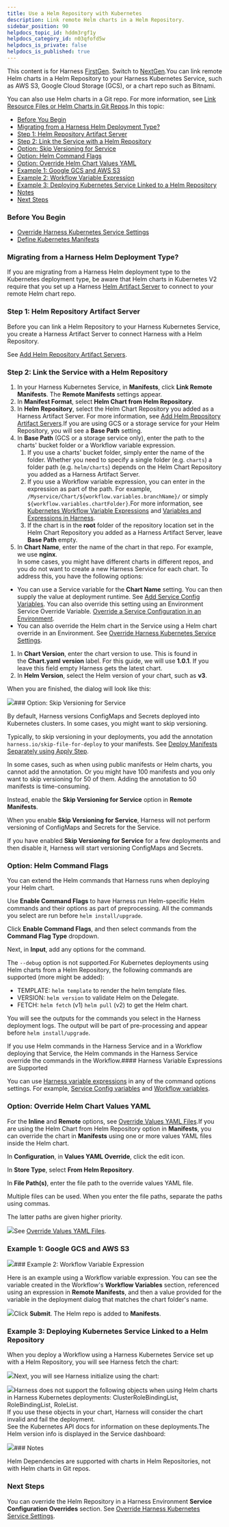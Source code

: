 ```yaml
---
title: Use a Helm Repository with Kubernetes
description: Link remote Helm charts in a Helm Repository.
sidebar_position: 90
helpdocs_topic_id: hddm3rgf1y
helpdocs_category_id: n03qfofd5w
helpdocs_is_private: false
helpdocs_is_published: true
---
```


This content is for Harness [FirstGen](/article/1fjmm4by22). Switch to [NextGen](/article/cifa2yb19a).You can link remote Helm charts in a Helm Repository to your Harness Kubernetes Service, such as AWS S3, Google Cloud Storage (GCS), or a chart repo such as Bitnami.

You can also use Helm charts in a Git repo. For more information, see [Link Resource Files or Helm Charts in Git Repos](/article/yjkkwi56hl-link-resource-files-or-helm-charts-in-git-repos).In this topic:

* [Before You Begin](#before_you_begin)
* [Migrating from a Harness Helm Deployment Type?](#migrating_from_a_harness_helm_deployment_type)
* [Step 1: Helm Repository Artifact Server](#step_1_helm_repository_artifact_server)
* [Step 2: Link the Service with a Helm Repository](#step_2_link_the_service_with_a_helm_repository)
* [Option: Skip Versioning for Service](#option_skip_versioning_for_service)
* [Option: Helm Command Flags](#option_helm_command_flags)
* [Option: Override Helm Chart Values YAML](https://docs.harness.io/article/hddm3rgf1y-use-a-helm-repository-with-kubernetes#option_override_helm_chart_values_yaml)
* [Example 1: Google GCS and AWS S3](#example_1_google_gcs_and_aws_s3)
* [Example 2: Workflow Variable Expression](#example_2_workflow_variable_expression)
* [Example 3: Deploying Kubernetes Service Linked to a Helm Repository](#example_3_deploying_kubernetes_service_linked_to_a_helm_repository)
* [Notes](#notes)
* [Next Steps](#next_steps)

### Before You Begin

* [Override Harness Kubernetes Service Settings](/article/ycacqs7tlx-override-harness-kubernetes-service-settings)
* [Define Kubernetes Manifests](/article/2j2vi5oxrq-define-kubernetes-manifests)

### Migrating from a Harness Helm Deployment Type?

If you are migrating from a Harness Helm deployment type to the Kubernetes deployment type, be aware that Helm charts in Kubernetes V2 require that you set up a Harness [Helm Artifact Server](/article/7dghbx1dbl-configuring-artifact-server) to connect to your remote Helm chart repo.

### Step 1: Helm Repository Artifact Server

Before you can link a Helm Repository to your Harness Kubernetes Service, you create a Harness Artifact Server to connect Harness with a Helm Repository.

See [Add Helm Repository Artifact Servers](/article/0hrzb1zkog-add-helm-repository-servers).

### Step 2: Link the Service with a Helm Repository

1. In your Harness Kubernetes Service, in **Manifests**, click **Link Remote Manifests**. The **Remote Manifests** settings appear.
2. In **Manifest Format**, select **Helm Chart from Helm Repository**.
3. In **Helm Repository**, select the Helm Chart Repository you added as a Harness Artifact Server. For more information, see [Add Helm Repository Artifact Servers](/article/0hrzb1zkog-add-helm-repository-servers).If you are using GCS or a storage service for your Helm Repository, you will see a **Base Path** setting.
4. In **Base Path** (GCS or a storage service only), enter the path to the charts' bucket folder or a Workflow variable expression.
	1. If you use a charts' bucket folder, simply enter the name of the folder. Whether you need to specify a single folder (e.g. `charts`) a folder path (e.g. `helm/charts`) depends on the Helm Chart Repository you added as a Harness Artifact Server.
	2. If you use a Workflow variable expression, you can enter in the expression as part of the path. For example, `/Myservice/Chart/${workflow.variables.branchName}/` or simply `${workflow.variables.chartFolder}`.For more information, see [Kubernetes Workflow Variable Expressions](/article/7bpdtvhq92-workflow-variables-expressions) and [Variables and Expressions in Harness](/article/9dvxcegm90-variables).
	1. If the chart is in the **root** folder of the repository location set in the Helm Chart Repository you added as a Harness Artifact Server, leave **Base Path** empty.
5. In **Chart Name**, enter the name of the chart in that repo. For example, we use **nginx**.  
In some cases, you might have different charts in different repos, and you do not want to create a new Harness Service for each chart. To address this, you have the following options:
* You can use a Service variable for the **Chart Name** setting. You can then supply the value at deployment runtime. See [Add Service Config Variables](/article/q78p7rpx9u-add-service-level-config-variables). You can also override this setting using an Environment Service Override Variable. [Override a Service Configuration in an Environment](/article/4m2kst307m-override-service-files-and-variables-in-environments).
* You can also override the Helm chart in the Service using a Helm chart override in an Environment. See [Override Harness Kubernetes Service Settings](/article/ycacqs7tlx-override-harness-kubernetes-service-settings).
1. In **Chart Version**, enter the chart version to use. This is found in the **Chart.yaml** **version** label. For this guide, we will use **1.0.1**. If you leave this field empty Harness gets the latest chart.
2. In **Helm Version**, select the Helm version of your chart, such as **v3**.

When you are finished, the dialog will look like this:

![](./static/use-a-helm-repository-with-kubernetes-153.png)### Option: Skip Versioning for Service

By default, Harness versions ConfigMaps and Secrets deployed into Kubernetes clusters. In some cases, you might want to skip versioning.

Typically, to skip versioning in your deployments, you add the annotation `harness.io/skip-file-for-deploy` to your manifests. See [Deploy Manifests Separately using Apply Step](/article/4vjgmjcj6z-deploy-manifests-separately-using-apply-step).

In some cases, such as when using public manifests or Helm charts, you cannot add the annotation. Or you might have 100 manifests and you only want to skip versioning for 50 of them. Adding the annotation to 50 manifests is time-consuming.

Instead, enable the **Skip Versioning for Service** option in **Remote Manifests**.

When you enable **Skip Versioning for Service**, Harness will not perform versioning of ConfigMaps and Secrets for the Service.

If you have enabled **Skip Versioning for Service** for a few deployments and then disable it, Harness will start versioning ConfigMaps and Secrets.

### Option: Helm Command Flags

You can extend the Helm commands that Harness runs when deploying your Helm chart.

Use **Enable Command Flags** to have Harness run Helm-specific Helm commands and their options as part of preprocessing. All the commands you select are run before `helm install/upgrade`.

Click **Enable Command Flags**, and then select commands from the **Command Flag Type** dropdown.

Next, in **Input**, add any options for the command.

The `--debug` option is not supported.For Kubernetes deployments using Helm charts from a Helm Repository, the following commands are supported (more might be added):

* TEMPLATE: `helm template` to render the helm template files.
* VERSION: `helm version` to validate Helm on the Delegate.
* FETCH: `helm fetch` (v1) `helm pull` (v2) to get the Helm chart.

You will see the outputs for the commands you select in the Harness deployment logs. The output will be part of pre-processing and appear before `helm install/upgrade`.

If you use Helm commands in the Harness Service and in a Workflow deploying that Service, the Helm commands in the Harness Service override the commands in the Workflow.#### Harness Variable Expressions are Supported

You can use [Harness variable expressions](/article/9dvxcegm90-variables) in any of the command options settings. For example, [Service Config variables](/article/q78p7rpx9u-add-service-level-config-variables) and [Workflow variables](/article/766iheu1bk-add-workflow-variables-new-template).

### Option: Override Helm Chart Values YAML

For the **Inline** and **Remote** options, see [Override Values YAML Files](/article/p453sikbqt-override-values-yaml-files).If you are using the Helm Chart from Helm Repository option in **Manifests**, you can override the chart in **Manifests** using one or more values YAML files inside the Helm chart.

In **Configuration**, in **Values YAML Override**, click the edit icon.

In **Store Type**, select **From Helm Repository**.

In **File Path(s)**, enter the file path to the override values YAML file.

Multiple files can be used. When you enter the file paths, separate the paths using commas.

The latter paths are given higher priority.

![](./static/use-a-helm-repository-with-kubernetes-154.png)See [Override Values YAML Files](/article/p453sikbqt-override-values-yaml-files).

### Example 1: Google GCS and AWS S3

![](./static/use-a-helm-repository-with-kubernetes-155.png)### Example 2: Workflow Variable Expression

Here is an example using a Workflow variable expression. You can see the variable created in the Workflow's **Workflow Variables** section, referenced using an expression in **Remote Manifests**, and then a value provided for the variable in the deployment dialog that matches the chart folder's name.

![](./static/use-a-helm-repository-with-kubernetes-156.png)Click **Submit**. The Helm repo is added to **Manifests**.

### Example 3: Deploying Kubernetes Service Linked to a Helm Repository

When you deploy a Workflow using a Harness Kubernetes Service set up with a Helm Repository, you will see Harness fetch the chart:

[![](./static/use-a-helm-repository-with-kubernetes-157.png)](./static/use-a-helm-repository-with-kubernetes-157.png)Next, you will see Harness initialize using the chart:

[![](./static/use-a-helm-repository-with-kubernetes-159.png)](./static/use-a-helm-repository-with-kubernetes-159.png)Harness does not support the following objects when using Helm charts in Harness Kubernetes deployments: ClusterRoleBindingList, RoleBindingList, RoleList.  
If you use these objects in your chart, Harness will consider the chart invalid and fail the deployment.  
See the Kubernetes API docs for information on these deployments.The Helm version info is displayed in the Service dashboard:

![](./static/use-a-helm-repository-with-kubernetes-161.png)### Notes

Helm Dependencies are supported with charts in Helm Repositories, not with Helm charts in Git repos.

### Next Steps

You can override the Helm Repository in a Harness Environment **Service Configuration Overrides** section. See [Override Harness Kubernetes Service Settings](/article/ycacqs7tlx-override-harness-kubernetes-service-settings).

